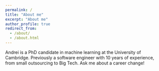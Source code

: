 ```yaml
---
permalink: /
title: "About me"
excerpt: "About me"
author_profile: true
redirect_from: 
  - /about/
  - /about.html
---
```


Andrei is a PhD candidate in machine learning at the University of Cambridge. Previously a software engineer with 10 years of experience, from small outsourcing to Big Tech. Ask me about a career change!
